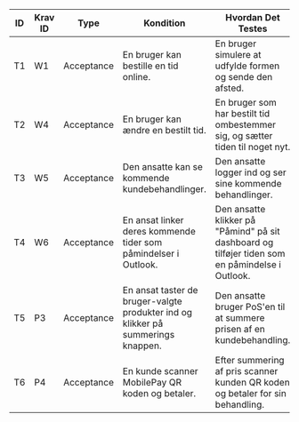 
| ID | Krav ID | Type | Kondition | Hvordan Det Testes |
| ---- | ---- | ---- | ---- | ---- |
| T1 | W1 | Acceptance | En bruger kan bestille en tid online. | En bruger simulere at udfylde formen og sende den afsted. |
| T2 | W4 | Acceptance | En bruger kan ændre en bestilt tid. | En bruger som har bestilt tid ombestemmer sig, og sætter tiden til noget nyt. |
| T3 | W5 | Acceptance | Den ansatte kan se kommende kundebehandlinger. | Den ansatte logger ind og ser sine kommende behandlinger. |
| T4 | W6 | Acceptance | En ansat linker deres kommende tider som påmindelser i Outlook. | Den ansatte klikker på "Påmind" på sit dashboard og tilføjer tiden som en påmindelse i Outlook. |
| T5 | P3 | Acceptance | En ansat taster de bruger-valgte produkter ind og klikker på summerings knappen. | Den ansatte bruger PoS'en til at summere prisen af en kundebehandling. |
| T6 | P4 | Acceptance | En kunde scanner MobilePay QR koden og betaler. | Efter summering af pris scanner kunden QR koden og betaler for sin behandling. |
